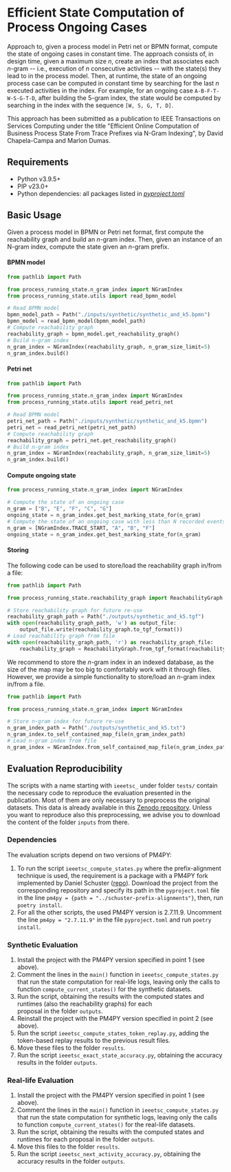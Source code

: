 # Efficient State Computation of Process Ongoing Cases

Approach to, given a process model in Petri net or BPMN format, compute the state of ongoing cases in constant time.
The approach consists of, in design time, given a maximum size _n_, create an index that associates each
_n_-gram -- i.e., execution of _n_ consecutive activities -- with the state(s) they lead to in the process model.
Then, at runtime, the state of an ongoing process case can be computed in constant time by searching for the last _n_
executed activities in the index.
For example, for an ongoing case `A-B-F-T-W-S-G-T-D`, after building the 5-gram index, the state would be computed
by searching in the index with the sequence `[W, S, G, T, D]`.

This approach has been submitted as a publication to IEEE Transactions on Services Computing under the title "Efficient
Online Computation of Business Process State From Trace Prefixes via N-Gram Indexing", by David Chapela-Campa and
Marlon Dumas.

## Requirements

- Python v3.9.5+
- PIP v23.0+
- Python dependencies: all packages listed in [
  _pyproject.toml_](https://github.com/AutomatedProcessImprovement/process-running-state/blob/main/pyproject.toml)

## Basic Usage

Given a process model in BPMN or Petri net format, first compute the reachability graph and build an _n_-gram index.
Then, given an instance of an N-gram index, compute the state given an _n_-gram prefix.

#### BPMN model

```Python
from pathlib import Path

from process_running_state.n_gram_index import NGramIndex
from process_running_state.utils import read_bpmn_model

# Read BPMN model
bpmn_model_path = Path("./inputs/synthetic/synthetic_and_k5.bpmn")
bpmn_model = read_bpmn_model(bpmn_model_path)
# Compute reachability graph
reachability_graph = bpmn_model.get_reachability_graph()
# Build n-gram index
n_gram_index = NGramIndex(reachability_graph, n_gram_size_limit=5)
n_gram_index.build()
```

#### Petri net

```Python
from pathlib import Path

from process_running_state.n_gram_index import NGramIndex
from process_running_state.utils import read_petri_net

# Read BPMN model
petri_net_path = Path("./inputs/synthetic/synthetic_and_k5.bpmn")
petri_net = read_petri_net(petri_net_path)
# Compute reachability graph
reachability_graph = petri_net.get_reachability_graph()
# Build n-gram index
n_gram_index = NGramIndex(reachability_graph, n_gram_size_limit=5)
n_gram_index.build()
```

#### Compute ongoing state

```Python
from process_running_state.n_gram_index import NGramIndex

# Compute the state of an ongoing case
n_gram = ["B", "E", "F", "C", "G"]
ongoing_state = n_gram_index.get_best_marking_state_for(n_gram)
# Compute the state of an ongoing case with less than N recorded events
n_gram = [NGramIndex.TRACE_START, "A", "B", "F"]
ongoing_state = n_gram_index.get_best_marking_state_for(n_gram)
```

#### Storing

The following code can be used to store/load the reachability graph in/from a file:

```Python
from pathlib import Path

from process_running_state.reachability_graph import ReachabilityGraph

# Store reachability graph for future re-use
reachability_graph_path = Path("./outputs/synthetic_and_k5.tgf")
with open(reachability_graph_path, 'w') as output_file:
    output_file.write(reachability_graph.to_tgf_format())
# Load reachability graph from file
with open(reachability_graph_path, 'r') as reachability_graph_file:
    reachability_graph = ReachabilityGraph.from_tgf_format(reachability_graph_file.read())
```

We recommend to store the _n_-gram index in an indexed database, as the size of the map may be too big to comfortably
work with it through files. However, we provide a simple functionality to store/load an _n_-gram index in/from a file.

```Python
from pathlib import Path

from process_running_state.n_gram_index import NGramIndex

# Store n-gram index for future re-use
n_gram_index_path = Path("./outputs/synthetic_and_k5.txt")
n_gram_index.to_self_contained_map_file(n_gram_index_path)
# Lead n-gram index from file
n_gram_index = NGramIndex.from_self_contained_map_file(n_gram_index_path, reachability_graph)
```

## Evaluation Reproducibility

The scripts with a name starting with `ieeetsc_` under folder `tests/` contain the necessary code to reproduce the
evaluation presented in the publication.
Most of them are only necessary to preprocess the original datasets.
This data is already available in this [Zenodo repository](doi.org/10.5281/zenodo.11409897).
Unless you want to reproduce also this preprocessing, we advise you to download the content of the folder `inputs` from
there.

### Dependencies

The evaluation scripts depend on two versions of PM4PY:

1. To run the script `ieeetsc_compute_states.py` where the prefix-alignment technique is used, the requirement is a
   package with a PM4PY fork implemented by Daniel Schuster
   ([repo](https://github.com/fit-daniel-schuster/online_process_monitoring_using_incremental_state-space_expansion_an_exact_algorithm/)).
   Download the project from the corresponding repository and specify its path in the `pyproject.toml` file in the
   line `pm4py = {path = "../schuster-prefix-alignments"}`, then, run `poetry install`.
2. For all the other scripts, the used PM4PY version is 2.7.11.9. Uncomment the line `pm4py = "2.7.11.9"` in the file
   `pyproject.toml` and run `poetry install`.

### Synthetic Evaluation

1. Install the project with the PM4PY version specified in point 1 (see above).
2. Comment the lines in the `main()` function in `ieeetsc_compute_states.py` that run the state computation for
   real-life logs, leaving only the calls to function `compute_current_states()` for the synthetic datasets.
3. Run the script, obtaining the results with the computed states and runtimes (also the reachability graphs) for each  
   proposal in the folder `outputs`.
4. Reinstall the project with the PM4PY version specified in point 2 (see above).
5. Run the script `ieeetsc_compute_states_token_replay.py`, adding the token-based replay results to the previous result
   files.
6. Move these files to the folder `results`.
7. Run the script `ieeetsc_exact_state_accuracy.py`, obtaining the accuracy results in the folder `outputs`.

### Real-life Evaluation

1. Install the project with the PM4PY version specified in point 1 (see above).
2. Comment the lines in the `main()` function in `ieeetsc_compute_states.py` that run the state computation for
   synthetic logs, leaving only the calls to function `compute_current_states()` for the real-life datasets.
3. Run the script, obtaining the results with the computed states and runtimes for each proposal in the folder
   `outputs`.
4. Move this files to the folder `results`.
5. Run the script `ieeetsc_next_activity_accuracy.py`, obtaining the accuracy results in the folder `outputs`.
